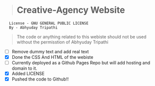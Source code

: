 > # Creative-Agency Website

```
  License - GNU GENERAL PUBLIC LICENSE
  By - Abhyuday Tripathi
```

> The code or anything related to this webiste should not be used without the permisstion of Abhyuday Tripathi

- [ ] Remove dummy text and add real text
- [x] Done the CSS And HTML of the webiste
- [ ] Currently deployed as a Github Pages Repo but will add hosting and domain to it.
- [x] Added LICENSE
- [x] Pushed the code to Github!!
